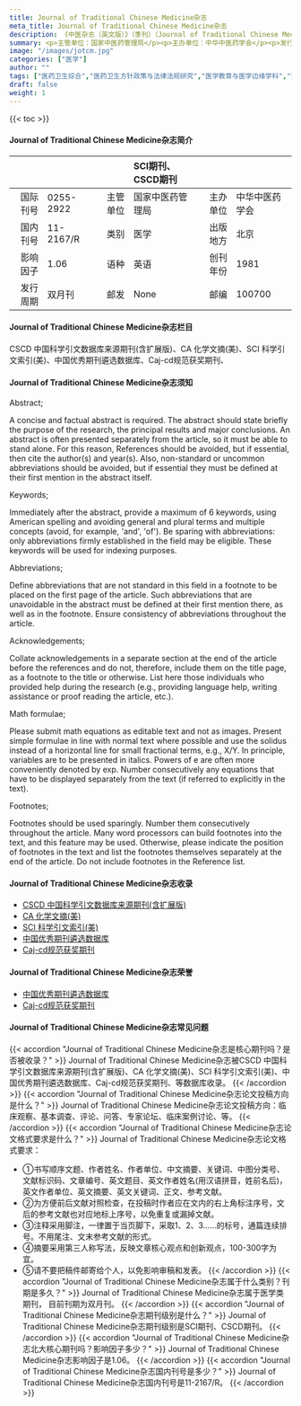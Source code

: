 ```yaml
---
title: Journal of Traditional Chinese Medicine杂志
meta_title: Journal of Traditional Chinese Medicine杂志
description: 《中医杂志（英文版）》（季刊）（Journal of Traditional Chinese Medicine ）创刊于1981年，由中华中医药学会和中国中医科学院主办。 《Journal of Traditional Chinese Medicine》关键主题包括针灸和电针，草药，顺势疗法，地方疗法，心理身体治疗，姑息治疗和其他CAM疗法。 《Journal of Traditional Chinese Medicine》始终坚持发扬中医特色，以中医学术为本，同时推动和关注中医现代研究和中西医结合研究的发展；提高为主，兼顾普及；面向临床，兼重基础理论的正确办刊方针。本刊早在20世纪80年代就已经成为国家级核心期刊，并多次在全国科技期刊评比中获奖。 《Journal of Traditional Chinese Medicine》于2010年起被列为美国《科学引文索引（扩展库）》（SCI-E）来源期刊。这是我国中医期刊第二本SCI来源期刊，将对促进中医药国际化发展、中医标准化建设进程和国内中医药期刊质量提高起到积极的作用。
summary: <p>主管单位：国家中医药管理局</p><p>主办单位：中华中医药学会</p><p>发行级别：SCI期刊、CSCD期刊</p><p>发行周期：双月刊</p>
image: "/images/jotcm.jpg"
categories: ["医学"]
author: ""
tags: ["医药卫生综合","医药卫生方针政策与法律法规研究","医学教育与医学边缘学科","预防医学与卫生学","中医学","中药学","中西医结合","基础医学","临床医学","感染性疾病及传染病","心血管系统疾病","呼吸系统疾病","消化系统疾病","内分泌腺及全身性疾病","外科学","泌尿科学","妇产科学","儿科学","神经病学","精神病学","肿瘤学","眼科与耳鼻咽喉科","口腔科学","皮肤病与性病","特种医学","急救医学","军事医学与卫生","药学","生物医学工程",]
draft: false
weight: 1
---
```


{{< toc >}}

#### Journal of Traditional Chinese Medicine杂志简介
|               |                               |               | SCI期刊、CSCD期刊        |               |                           |
| ------------: | :---------------------------- | ------------: | :---------------------------- | ------------: | :------------------------ |
| 国际刊号      | 0255-2922   | 主管单位      | 国家中医药管理局     | 主办单位      | 中华中医药学会     |
| 国内刊号      | 11-2167/R        | 类别          | 医学       | 出版地方      | 北京           |
| 影响因子      | 1.06        | 语种          | 英语             | 创刊年份      | 1981    |
| 发行周期      | 双月刊    | 邮发          | None              | 邮编          | 100700      |

#### Journal of Traditional Chinese Medicine杂志栏目
<span>CSCD 中国科学引文数据库来源期刊(含扩展版)</span>、<span>CA 化学文摘(美)</span>、<span>SCI 科学引文索引(美)</span>、<span>中国优秀期刊遴选数据库</span>、<span>Caj-cd规范获奖期刊</span>、

#### Journal of Traditional Chinese Medicine杂志须知
<p><p>
	Abstract;
</p><p>
	A concise and factual abstract is required. The abstract should state briefly the purpose of the research, the principal results and major conclusions. An abstract is often presented separately from the article, so it must be able to stand alone. For this reason, References should be avoided, but if essential, then cite the author(s) and year(s). Also, non-standard or uncommon abbreviations should be avoided, but if essential they must be defined at their first mention in the abstract itself.
</p><p>
	Keywords;
</p><p>
	Immediately after the abstract, provide a maximum of 6 keywords, using American spelling and avoiding general and plural terms and multiple concepts (avoid, for example, 'and', 'of'). Be sparing with abbreviations: only abbreviations firmly established in the field may be eligible. These keywords will be used for indexing purposes.
</p><p>
       Abbreviations;
</p><p>
	Define abbreviations that are not standard in this field in a footnote to be placed on the first page of the article. Such abbreviations that are unavoidable in the abstract must be defined at their first mention there, as well as in the footnote. Ensure consistency of abbreviations throughout the article.
</p><p>
	Acknowledgements;
</p><p>
	Collate acknowledgements in a separate section at the end of the article before the references and do not, therefore, include them on the title page, as a footnote to the title or otherwise. List here those individuals who provided help during the research (e.g., providing language help, writing assistance or proof reading the article, etc.).
</p><p>
	Math formulae;
</p><p>
	Please submit math equations as editable text and not as images. Present simple formulae in line with normal text where possible and use the solidus instead of a horizontal line for small fractional terms, e.g., X/Y. In principle, variables are to be presented in italics. Powers of e are often more conveniently denoted by exp. Number consecutively any equations that have to be displayed separately from the text (if referred to explicitly in the text).
</p><p>
	Footnotes;
</p><p>
	Footnotes should be used sparingly. Number them consecutively throughout the article. Many word processors can build footnotes into the text, and this feature may be used. Otherwise, please indicate the position of footnotes in the text and list the footnotes themselves separately at the end of the article. Do not include footnotes in the Reference list.
</p></p>


#### Journal of Traditional Chinese Medicine杂志收录
<ul>
    <li class="inline-block">
        <a class="bg-theme-light hover:bg-primary dark:bg-darkmode-theme-light dark:hover:bg-darkmode-primary dark:hover:text-dark m-1 block rounded px-3 py-1 hover:text-white" href="#Journal of Traditional Chinese Medicine杂志收录">
        CSCD 中国科学引文数据库来源期刊(含扩展版)
        </a>
    </li>
    <li class="inline-block">
        <a class="bg-theme-light hover:bg-primary dark:bg-darkmode-theme-light dark:hover:bg-darkmode-primary dark:hover:text-dark m-1 block rounded px-3 py-1 hover:text-white" href="#Journal of Traditional Chinese Medicine杂志收录">
        CA 化学文摘(美)
        </a>
    </li>
    <li class="inline-block">
        <a class="bg-theme-light hover:bg-primary dark:bg-darkmode-theme-light dark:hover:bg-darkmode-primary dark:hover:text-dark m-1 block rounded px-3 py-1 hover:text-white" href="#Journal of Traditional Chinese Medicine杂志收录">
        SCI 科学引文索引(美)
        </a>
    </li>
    <li class="inline-block">
        <a class="bg-theme-light hover:bg-primary dark:bg-darkmode-theme-light dark:hover:bg-darkmode-primary dark:hover:text-dark m-1 block rounded px-3 py-1 hover:text-white" href="#Journal of Traditional Chinese Medicine杂志收录">
        中国优秀期刊遴选数据库
        </a>
    </li>
    <li class="inline-block">
        <a class="bg-theme-light hover:bg-primary dark:bg-darkmode-theme-light dark:hover:bg-darkmode-primary dark:hover:text-dark m-1 block rounded px-3 py-1 hover:text-white" href="#Journal of Traditional Chinese Medicine杂志收录">
        Caj-cd规范获奖期刊
        </a>
    </li>
</ul>



#### Journal of Traditional Chinese Medicine杂志荣誉
<ul>
    <li class="inline-block">
        <a class="bg-theme-light hover:bg-primary dark:bg-darkmode-theme-light dark:hover:bg-darkmode-primary dark:hover:text-dark m-1 block rounded px-3 py-1 hover:text-white" href="#Journal of Traditional Chinese Medicine杂志荣誉">
        中国优秀期刊遴选数据库
        </a>
    </li>
    <li class="inline-block">
        <a class="bg-theme-light hover:bg-primary dark:bg-darkmode-theme-light dark:hover:bg-darkmode-primary dark:hover:text-dark m-1 block rounded px-3 py-1 hover:text-white" href="#Journal of Traditional Chinese Medicine杂志荣誉">
        Caj-cd规范获奖期刊
        </a>
    </li>
</ul>












#### Journal of Traditional Chinese Medicine杂志常见问题
{{< accordion "Journal of Traditional Chinese Medicine杂志是核心期刊吗？是否被收录？" >}}
Journal of Traditional Chinese Medicine杂志被CSCD 中国科学引文数据库来源期刊(含扩展版)、CA 化学文摘(美)、SCI 科学引文索引(美)、中国优秀期刊遴选数据库、Caj-cd规范获奖期刊、等数据库收录。
{{< /accordion >}}
{{< accordion "Journal of Traditional Chinese Medicine杂志论文投稿方向是什么？" >}}
Journal of Traditional Chinese Medicine杂志论文投稿方向：临床观察、基本调查、评论、问答、专家论坛、临床案例讨论、等。
{{< /accordion >}}
{{< accordion "Journal of Traditional Chinese Medicine杂志论文格式要求是什么？" >}}
Journal of Traditional Chinese Medicine杂志论文格式要求：
- ①书写顺序文题、作者姓名、作者单位、中文摘要、关键词、中图分类号、文献标识码、文章编号、英文题目、英文作者姓名(用汉语拼音，姓前名后)，英文作者单位、英文摘要、英文关键词、正文、参考文献。
- ②为方便前后文献对照检查，在投稿时作者应在文内的右上角标注序号，文后的参考文献也对应地标上序号，以免重复或漏掉文献。
- ③注释采用脚注，一律置于当页脚下，采取1、2、3……的标号，通篇连续排号。不用尾注、文末参考文献的形式。
- ④摘要采用第三人称写法，反映文章核心观点和创新观点，100-300字为宜。
- ⑤请不要把稿件邮寄给个人，以免影响审稿和发表。
{{< /accordion >}}
{{< accordion "Journal of Traditional Chinese Medicine杂志属于什么类别？刊期是多久？" >}}
Journal of Traditional Chinese Medicine杂志属于医学类期刊， 目前刊期为双月刊。
{{< /accordion >}}
{{< accordion "Journal of Traditional Chinese Medicine杂志期刊级别是什么？" >}}
Journal of Traditional Chinese Medicine杂志期刊级别是SCI期刊、CSCD期刊。
{{< /accordion >}}
{{< accordion "Journal of Traditional Chinese Medicine杂志北大核心期刊吗？影响因子多少？" >}}
Journal of Traditional Chinese Medicine杂志影响因子是1.06。
{{< /accordion >}}
{{< accordion "Journal of Traditional Chinese Medicine杂志国内刊号是多少？" >}}
Journal of Traditional Chinese Medicine杂志国内刊号是11-2167/R。
{{< /accordion >}}
